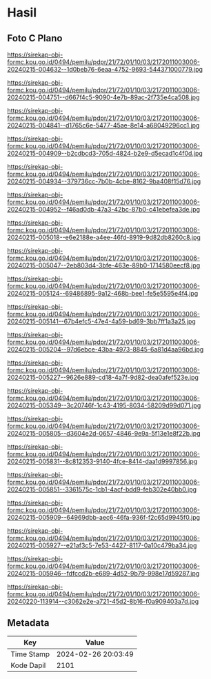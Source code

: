 # Hasil

## Foto C Plano

https://sirekap-obj-formc.kpu.go.id/0494/pemilu/pdpr/21/72/01/10/03/2172011003006-20240215-004632--1d0beb76-6eaa-4752-9693-544371000779.jpg

https://sirekap-obj-formc.kpu.go.id/0494/pemilu/pdpr/21/72/01/10/03/2172011003006-20240215-004751--d667f4c5-9090-4e7b-89ac-2f735e4ca508.jpg

https://sirekap-obj-formc.kpu.go.id/0494/pemilu/pdpr/21/72/01/10/03/2172011003006-20240215-004841--d1765c6e-5477-45ae-8e14-a68049296cc1.jpg

https://sirekap-obj-formc.kpu.go.id/0494/pemilu/pdpr/21/72/01/10/03/2172011003006-20240215-004909--b2cdbcd3-705d-4824-b2e9-d5ecad1c4f0d.jpg

https://sirekap-obj-formc.kpu.go.id/0494/pemilu/pdpr/21/72/01/10/03/2172011003006-20240215-004934--379736cc-7b0b-4cbe-8162-9ba408f15d76.jpg

https://sirekap-obj-formc.kpu.go.id/0494/pemilu/pdpr/21/72/01/10/03/2172011003006-20240215-004952--f46ad0db-47a3-42bc-87b0-c41ebefea3de.jpg

https://sirekap-obj-formc.kpu.go.id/0494/pemilu/pdpr/21/72/01/10/03/2172011003006-20240215-005018--e6e2188e-a4ee-46fd-8919-9d82db8260c8.jpg

https://sirekap-obj-formc.kpu.go.id/0494/pemilu/pdpr/21/72/01/10/03/2172011003006-20240215-005047--2eb803d4-3bfe-463e-89b0-1714580eecf8.jpg

https://sirekap-obj-formc.kpu.go.id/0494/pemilu/pdpr/21/72/01/10/03/2172011003006-20240215-005124--69486895-9a12-468b-bee1-fe5e5595e4f4.jpg

https://sirekap-obj-formc.kpu.go.id/0494/pemilu/pdpr/21/72/01/10/03/2172011003006-20240215-005141--67b4efc5-47e4-4a59-bd69-3bb7ff1a3a25.jpg

https://sirekap-obj-formc.kpu.go.id/0494/pemilu/pdpr/21/72/01/10/03/2172011003006-20240215-005204--97d6ebce-43ba-4973-8845-6a81d4aa96bd.jpg

https://sirekap-obj-formc.kpu.go.id/0494/pemilu/pdpr/21/72/01/10/03/2172011003006-20240215-005227--9626e889-cd18-4a7f-9d82-dea0afef523e.jpg

https://sirekap-obj-formc.kpu.go.id/0494/pemilu/pdpr/21/72/01/10/03/2172011003006-20240215-005349--3c20746f-1c43-4195-8034-58209d99d071.jpg

https://sirekap-obj-formc.kpu.go.id/0494/pemilu/pdpr/21/72/01/10/03/2172011003006-20240215-005805--d3604e2d-0657-4846-9e9a-5f13e1e8f22b.jpg

https://sirekap-obj-formc.kpu.go.id/0494/pemilu/pdpr/21/72/01/10/03/2172011003006-20240215-005831--8c812353-9140-4fce-8414-daa1d9997856.jpg

https://sirekap-obj-formc.kpu.go.id/0494/pemilu/pdpr/21/72/01/10/03/2172011003006-20240215-005851--3361575c-1cb1-4acf-bdd9-feb302e40bb0.jpg

https://sirekap-obj-formc.kpu.go.id/0494/pemilu/pdpr/21/72/01/10/03/2172011003006-20240215-005909--64969dbb-aec6-46fa-936f-f2c65d9945f0.jpg

https://sirekap-obj-formc.kpu.go.id/0494/pemilu/pdpr/21/72/01/10/03/2172011003006-20240215-005927--e21af3c5-7e53-4427-8117-0a10c479ba34.jpg

https://sirekap-obj-formc.kpu.go.id/0494/pemilu/pdpr/21/72/01/10/03/2172011003006-20240215-005946--fdfccd2b-e689-4d52-9b79-998e17d59287.jpg

https://sirekap-obj-formc.kpu.go.id/0494/pemilu/pdpr/21/72/01/10/03/2172011003006-20240220-113914--c3062e2e-a721-45d2-8b16-f0a909403a7d.jpg


## Metadata

| Key        | Value               |
| ---------- | ------------------- |
| Time Stamp | 2024-02-26 20:03:49 |
| Kode Dapil | 2101                |



